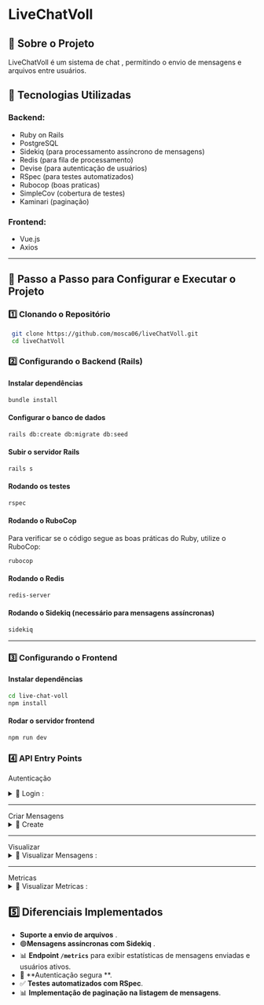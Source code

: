 # LiveChatVoll

## 🚀 Sobre o Projeto
LiveChatVoll é um sistema de chat , permitindo o envio de mensagens e arquivos entre usuários.

## 📌 Tecnologias Utilizadas

### **Backend:**
- Ruby on Rails
- PostgreSQL
- Sidekiq (para processamento assíncrono de mensagens)
- Redis (para fila de processamento)
- Devise (para autenticação de usuários)
- RSpec (para testes automatizados)
- Rubocop (boas praticas)
- SimpleCov (cobertura de testes)
- Kaminari (paginação)

### **Frontend:**
- Vue.js
- Axios 

---

## 📖 Passo a Passo para Configurar e Executar o Projeto

### **1️⃣ Clonando o Repositório**
```sh
 git clone https://github.com/mosca06/liveChatVoll.git
 cd liveChatVoll
```

### **2️⃣ Configurando o Backend (Rails)**

#### **Instalar dependências**
```sh
bundle install
```

#### **Configurar o banco de dados**
```sh
rails db:create db:migrate db:seed
```

#### **Subir o servidor Rails**
```sh
rails s
```

#### **Rodando os testes**
```sh
rspec
```

#### **Rodando o RuboCop**
Para verificar se o código segue as boas práticas do Ruby, utilize o RuboCop:

```sh
rubocop
```

#### **Rodando o Redis**
```sh
redis-server
```

#### **Rodando o Sidekiq** (necessário para mensagens assíncronas)
```sh
sidekiq
```

---

### **3️⃣ Configurando o Frontend**

#### **Instalar dependências**
```sh
cd live-chat-voll
npm install
```

#### **Rodar o servidor frontend**
```sh
npm run dev
```

### **4️⃣ API Entry Points**

Autenticação
<details>
  <summary>🔹 Login :</summary>

  Método: POST 
  ```
  127.0.0.1:3000/api/v1/auth/login
  ```
  
  AUTH:
  ```
  username:"x@example.com"
  password:"123456"
  ```
  
  RESPONSE:
  ```
  {
    "message": "Logado com sucesso"
  }
  ```

  <summary>🔹 Logout :</summary>

  Método: DELETE 
  ```
  127.0.0.1:3000/api/v1/logout
  ```
  
  RESPONSE:
  ```
 {
	"message": "Desconectado"
  }
  ```
</details>
<hr>
Criar Mensagens
<details> <summary>🔹 Create</summary>

🔹 Com Arquivo :
  <details>
  Método: POST 

  ```
  127.0.0.1:3000/api/v1/messages
  ```
    
  Exemplo no Insomnia/Postman
  Adicione os seguintes campos:
  ```
  message[content] → "Olá, isso é um teste!"
  message[receiver_id] → 2
  message[file] → Selecione o arquivo no seu computador
  ```
  
  RESPONSE:
  ```
  {
    "data": {
      "type": "messagem",
      "id": 55,
      "destinatario_id": 2,
      "remetente_id": 1,
      "conteudo": "Olá, isso é um teste!",
      "file_url": "/rails/active_storage/blobs/redirect/....."
    }
  }
  ```
  </details>
🔹 Sem Arquivo :
 <details>
Método: POST 
   
```
  127.0.0.1:3000/api/v1/messages
```
  

  Body:
  ```
 {
  "message": {
    "content": "Olá, isso é um teste!",
    "receiver_id": 2
  }
}
  ```
  
  RESPONSE:
  ```
  {
	"data": {
		"type": "messagem",
		"id": X,
		"destinatario_id": 2,
		"remetente_id": X,
		"conteudo": "Olá, isso é um teste!"
	}
}
  ```
  </details>

  🔹 Mensagem assincrona:
  <details>
    Método: POST 
   
  ```
    127.0.0.1:3000/api/v1/messages/create_assync
  ```
  Body:
  ```
 {
  "message": {
    "content": "Olá, isso é um teste!",
    "receiver_id": 2
  }
}
  ```

RESPONSE:
  ```
  {
	"message": "Mensagem Adicionada a Fila"
}
  ```


  </details>
</details>
<hr>
Visualizar 
<details>
  <summary>🔹 Visualizar Mensagens :</summary>

  Método: GET  
  ```
  http://127.0.0.1:3000/api/v1/messages?page=1&per_page=5
  ```
   Os atributos devem ser escolhidos pelo usuario:<br>
     page: pagina desejada <br>
     per_page: quantas mensagens por pagina 
  
  RESPONSE:
  ```
 {
	"data": [
		{
			"type": "mensagem",
			"id": 55,
			"destinatario_id": 2,
			"remetente_id": 1,
			"conteudo": "Olá, isso é um teste!",
			"file_url": "/rails/active_storage/blobs/redirect/eyJfcmFpbHMiOnsiZGF0YSI6MiwicHVyIjoiYmxvYl9pZCJ9fQ==--0206fb14a48f1a8ba00c478250ff5fcc3a5b27cb/images%20(5).jpeg"
		},
    ...
  }
  ```
  
</details>
<hr>
Metricas 
<details>
  <summary>🔹 Visualizar Metricas :</summary>

  Método: GET  
  ```
  127.0.0.1:3000/api/v1/messages/metrics
  ```
  RESPONSE:
  ```
 {
	"total_messages": 53,
	"active_users": 3
}
  ```

</details>


## 5️⃣ Diferenciais Implementados
-  **Suporte a envio de arquivos** .
- 🟢**Mensagens assíncronas com Sidekiq** .
- 📊 **Endpoint `/metrics`** para exibir estatísticas de mensagens enviadas e usuários ativos.
- 🔐 **Autenticação segura **.
- ✅ **Testes automatizados com RSpec**.
- 📊 **Implementação de paginação na listagem de mensagens**.




